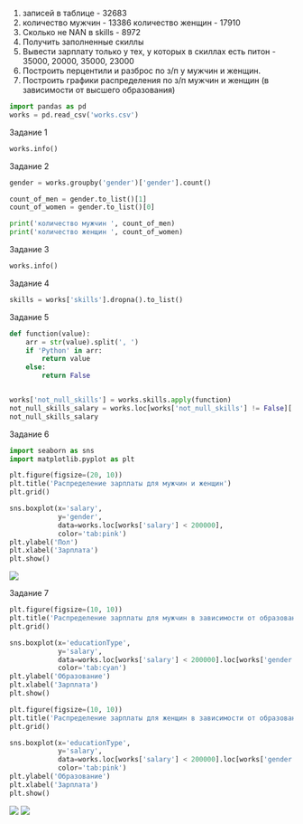 1. записей в таблице - 32683 
2. количество мужчин - 13386
   количество женщин - 17910
3. Сколько не NAN в skills  - 8972
4. Получить заполненные скиллы 
5. Вывести зарплату только у тех, у которых в скиллах есть питон - 35000, 20000, 35000, 23000
6. Построить перцентили и разброс по з/п у мужчин и женщин.
7. Построить графики распределения по з/п мужчин и женщин (в зависимости от высшего образования)

```python
import pandas as pd
works = pd.read_csv('works.csv') 
```

Задание 1
```python
works.info() 
```

Задание 2
```python
gender = works.groupby('gender')['gender'].count()

count_of_men = gender.to_list()[1]
count_of_women = gender.to_list()[0]

print('количество мужчин ', count_of_men)
print('количество женщин ', count_of_women)
```

Задание 3
```python
works.info()
```

Задание 4
```python
skills = works['skills'].dropna().to_list()
```

Задание 5
```python
def function(value):
    arr = str(value).split(', ')
    if 'Python' in arr:
        return value
    else:
        return False


works['not_null_skills'] = works.skills.apply(function)
not_null_skills_salary = works.loc[works['not_null_skills'] != False]['salary']
not_null_skills_salary
```

Задание 6
```python
import seaborn as sns
import matplotlib.pyplot as plt

plt.figure(figsize=(20, 10)) 
plt.title('Распределение зарплаты для мужчин и женщин')
plt.grid() 

sns.boxplot(x='salary',
            y='gender',
            data=works.loc[works['salary'] < 200000], 
            color='tab:pink')
plt.ylabel('Пол') 
plt.xlabel('Зарплата') 
plt.show()
```
![](https://sun9-9.userapi.com/impf/9-2HbYafsfuYjNIq5MPf93AA6TtV7OsnVD9PkA/StfwRUOyY-U.jpg?size=1144x566&quality=96&sign=55e8351458f073b81bed0592886d5036&type=album)

Задание 7
```python
plt.figure(figsize=(10, 10))  
plt.title('Распределение зарплаты для мужчин в зависимости от образования') 
plt.grid()

sns.boxplot(x='educationType',
            y='salary',
            data=works.loc[works['salary'] < 200000].loc[works['gender'] == 'Мужской'],
            color='tab:cyan')
plt.ylabel('Образование') 
plt.xlabel('Зарплата')
plt.show()

plt.figure(figsize=(10, 10))
plt.title('Распределение зарплаты для женщин в зависимости от образования') 
plt.grid() 

sns.boxplot(x='educationType',
            y='salary',
            data=works.loc[works['salary'] < 200000].loc[works['gender'] == 'Женский'],
            color='tab:pink')
plt.ylabel('Образование')
plt.xlabel('Зарплата') 
plt.show()
```
![](https://sun9-11.userapi.com/impf/rmSBNsr5tSz_-i14LUO4x-EseJa_iwxG1cmkLw/Y35b8gpVHlw.jpg?size=758x687&quality=96&sign=52b29eab60c2f7b1bfdb6058264bcbe0&type=album)
![](https://sun9-43.userapi.com/impf/IQW8xeQ3n_DERSBTF7Jkh2ZKLoe8fC03EqsAFQ/POy7OWTvkQw.jpg?size=851x700&quality=96&sign=785e60512364b55a6b98f8d5b4ee7a5c&type=album)